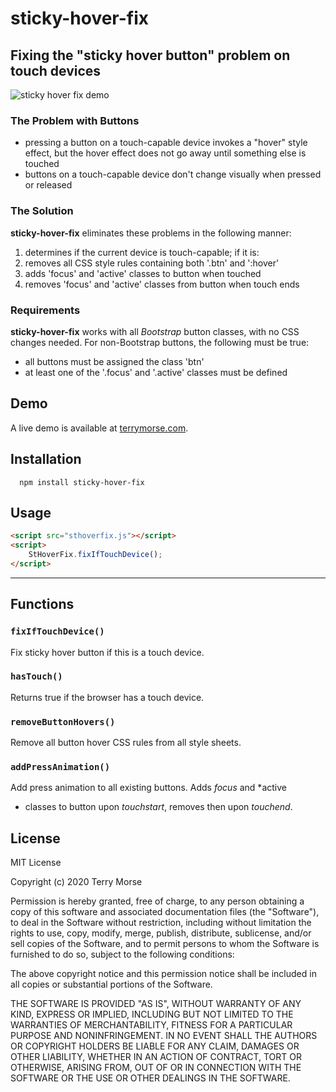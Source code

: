 # sticky-hover-fix

Fixing the "sticky hover button" problem on touch devices
---
![sticky hover fix demo](https://terrymorse.com/public/sticky-hover-fix.png)
### The Problem with Buttons
* pressing a button on a touch-capable device invokes a "hover" style effect,
but the hover effect does not go away until something else is touched
* buttons on a touch-capable device don't change visually when pressed or
 released
### The Solution
**sticky-hover-fix** eliminates these problems in the following manner:
1. determines if the current device is touch-capable; if it is:
2. removes all CSS style rules containing both '.btn' and ':hover'
3. adds 'focus' and 'active' classes to button when touched
4. removes 'focus' and 'active' classes from button when touch ends
### Requirements
**sticky-hover-fix** works with all *Bootstrap* button classes, with no CSS
 changes needed. For non-Bootstrap buttons, the following must be true:

* all buttons must be assigned the class 'btn'
* at least one of the '.focus' and '.active' classes must be defined

## Demo
A live demo is available at [terrymorse.com](https://terrymorse.com/coding/sticky-hover/index.html).
## Installation
```shell script
  npm install sticky-hover-fix
````
## Usage
```html
<script src="sthoverfix.js"></script>
<script>
    StHoverFix.fixIfTouchDevice();
</script>
```
---
## Functions

### `fixIfTouchDevice()`
Fix sticky hover button if this is a touch device.

### `hasTouch()`
Returns true if the browser has a touch device.

### `removeButtonHovers()`
Remove all button hover CSS rules from all style sheets.

### `addPressAnimation()`
Add press animation to all existing buttons. Adds *focus* and *active
* classes to button upon *touchstart*, removes then upon *touchend*.

## License

MIT License

Copyright (c) 2020 Terry Morse

Permission is hereby granted, free of charge, to any person obtaining a copy
of this software and associated documentation files (the "Software"), to deal
in the Software without restriction, including without limitation the rights
to use, copy, modify, merge, publish, distribute, sublicense, and/or sell
copies of the Software, and to permit persons to whom the Software is
furnished to do so, subject to the following conditions:

The above copyright notice and this permission notice shall be included in all
copies or substantial portions of the Software.

THE SOFTWARE IS PROVIDED "AS IS", WITHOUT WARRANTY OF ANY KIND, EXPRESS OR
IMPLIED, INCLUDING BUT NOT LIMITED TO THE WARRANTIES OF MERCHANTABILITY,
FITNESS FOR A PARTICULAR PURPOSE AND NONINFRINGEMENT. IN NO EVENT SHALL THE
AUTHORS OR COPYRIGHT HOLDERS BE LIABLE FOR ANY CLAIM, DAMAGES OR OTHER
LIABILITY, WHETHER IN AN ACTION OF CONTRACT, TORT OR OTHERWISE, ARISING FROM,
OUT OF OR IN CONNECTION WITH THE SOFTWARE OR THE USE OR OTHER DEALINGS IN THE
SOFTWARE.

